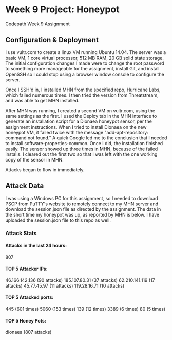 # Week 9 Project: Honeypot
Codepath Week 9 Assignment

## Configuration & Deployment

I use vultr.com to create a linux VM running Ubuntu 14.04. The server was a basic VM, 1 core virtual processor, 512 MB RAM, 20 GB solid state storage. The initial configuration changes I made were to change the root password to something more manageable for the assignment, install Git, and install OpenSSH so I could stop using a browser window console to configure the server.

Once I SSH'd in, I installed MHN from the specified repo, Hurricane Labs, which failed numerous times. I then tried the version from Threatstream, and was able to get MHN installed. 

After MHN was running, I created a second VM on vultr.com, using the same settings as the first. I used the Deploy tab in the MHN interface to generate an installation script for a Dionaea honeypot sensor, per the assignment instructions. When I tried to install Dionaea on the new honeypot VM, it failed twice with the message "add-apt-repository: command not found." A quick Google led me to the conclusion that I needed to install software-properties-common. Once I did, the installation finished easily. The sensor showed up three times in MHN, because of the failed installs. I cleared out the first two so that I was left with the one working copy of the sensor in MHN.

Attacks began to flow in immediately.

## Attack Data

I was using a Windows PC for this assignment, so I needed to download PSCP from PuTTY's website to remotely connect to my MHN server and download the session.json file as directed by the assignment. The data in the short time my honeypot was up, as reported by MHN is below. I have uploaded the session.json file to this repo as well.

### Attack Stats
#### Attacks in the last 24 hours:
807
#### TOP 5 Attacker IPs:
  46.166.142.136 (90 attacks)
  185.107.80.31 (37 attacks)
  62.210.141.119 (17 attacks)
  45.77.45.97 (11 attacks)
  119.28.16.71 (10 attacks)
#### TOP 5 Attacked ports:
445 (601 times)
5060 (153 times)
139 (12 times)
3389 (6 times)
80 (5 times)
#### TOP 5 Honey Pots:
dionaea (807 attacks)

